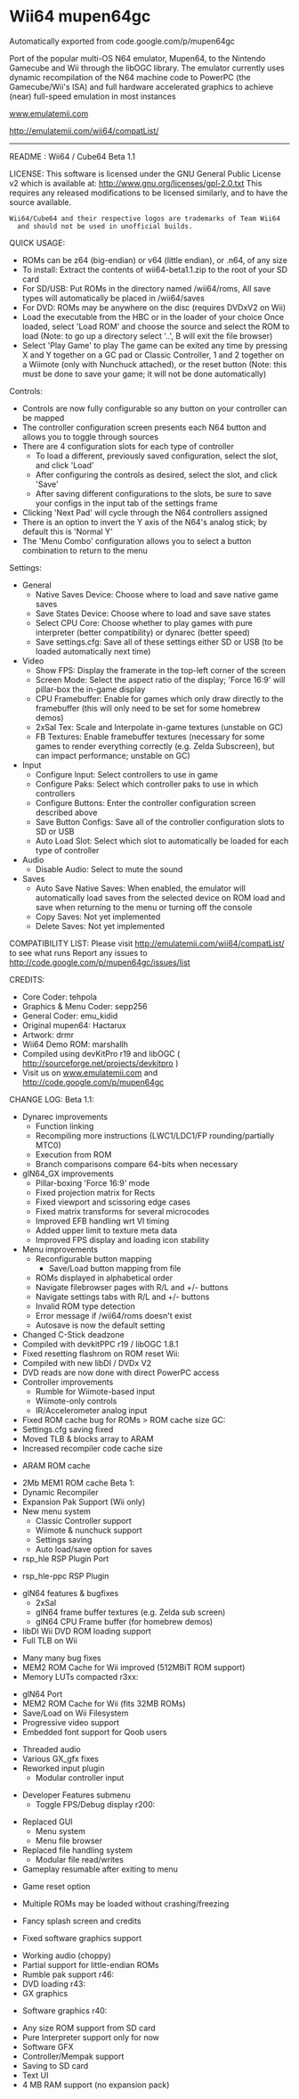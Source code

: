 # Wii64 mupen64gc
Automatically exported from code.google.com/p/mupen64gc

Port of the popular multi-OS N64 emulator, Mupen64, to the Nintendo Gamecube and Wii through the libOGC library. The emulator currently uses dynamic recompilation of the N64 machine code to PowerPC (the Gamecube/Wii's ISA) and full hardware accelerated graphics to achieve (near) full-speed emulation in most instances

www.emulatemii.com

http://emulatemii.com/wii64/compatList/

------------------------------------------------------

README : Wii64 / Cube64
Beta 1.1

LICENSE:
    This software is licensed under the GNU General Public License v2
      which is available at: http://www.gnu.org/licenses/gpl-2.0.txt
    This requires any released modifications to be licensed similarly,
      and to have the source available.
    
    Wii64/Cube64 and their respective logos are trademarks of Team Wii64
      and should not be used in unofficial builds.

QUICK USAGE:
 * ROMs can be z64 (big-endian) or v64 (little endian), or .n64, of any size
 * To install: Extract the contents of wii64-beta1.1.zip to the root of your SD card
 * For SD/USB: Put ROMs in the directory named /wii64/roms,
    All save types will automatically be placed in /wii64/saves
 * For DVD: ROMs may be anywhere on the disc (requires DVDxV2 on Wii)
 * Load the executable from the HBC or in the loader of your choice
    Once loaded, select 'Load ROM' and choose the source and select the ROM to load
      (Note: to go up a directory select '..', B will exit the file browser)
 * Select 'Play Game' to play
   The game can be exited any time by pressing X and Y together on a GC pad or Classic Controller,
   1 and 2 together on a Wiimote (only with Nunchuck attached), or the reset button
     (Note: this must be done to save your game; it will not be done automatically)

Controls:
 * Controls are now fully configurable so any button on your controller can be mapped
 * The controller configuration screen presents each N64 button and allows you to toggle through sources
 * There are 4 configuration slots for each type of controller
   * To load a different, previously saved configuration, select the slot, and click 'Load'
   * After configuring the controls as desired, select the slot, and click 'Save'
   * After saving different configurations to the slots, be sure to save your configs in the input tab of the settings frame
 * Clicking 'Next Pad' will cycle through the N64 controllers assigned
 * There is an option to invert the Y axis of the N64's analog stick; by default this is 'Normal Y'
 * The 'Menu Combo' configuration allows you to select a button combination to return to the menu

Settings:
 * General
   * Native Saves Device: Choose where to load and save native game saves
   * Save States Device: Choose where to load and save save states
   * Select CPU Core: Choose whether to play games with pure interpreter
     (better compatibility) or dynarec (better speed)
   * Save settings.cfg: Save all of these settings either SD or USB (to be loaded automatically next time)
 * Video
   * Show FPS: Display the framerate in the top-left corner of the screen
   * Screen Mode: Select the aspect ratio of the display; 'Force 16:9' will pillar-box the in-game display
   * CPU Framebuffer: Enable for games which only draw directly to the
     framebuffer (this will only need to be set for some homebrew demos)
   * 2xSaI Tex: Scale and Interpolate in-game textures (unstable on GC)
   * FB Textures: Enable framebuffer textures (necessary for some games to
     render everything correctly (e.g. Zelda Subscreen), but can impact performance; unstable on GC)
 * Input
   * Configure Input: Select controllers to use in game
   * Configure Paks: Select which controller paks to use in which controllers
   * Configure Buttons: Enter the controller configuration screen described above
   * Save Button Configs: Save all of the controller configuration slots to SD or USB
   * Auto Load Slot: Select which slot to automatically be loaded for each type of controller
 * Audio
   * Disable Audio: Select to mute the sound
 * Saves
   * Auto Save Native Saves: When enabled, the emulator will automatically load
     saves from the selected device on ROM load and save when returning to the menu or
     turning off the console
   * Copy Saves: Not yet implemented
   * Delete Saves: Not yet implemented

COMPATIBILITY LIST:
 Please visit http://emulatemii.com/wii64/compatList/ to see what runs
 Report any issues to http://code.google.com/p/mupen64gc/issues/list

CREDITS:
 * Core Coder: tehpola
 * Graphics & Menu Coder: sepp256
 * General Coder: emu_kidid
 * Original mupen64: Hactarux
 * Artwork: drmr
 * Wii64 Demo ROM: marshallh
 * Compiled using devKitPro r19 and libOGC
     ( http://sourceforge.net/projects/devkitpro )
 * Visit us on www.emulatemii.com and http://code.google.com/p/mupen64gc

CHANGE LOG:
Beta 1.1:
   * Dynarec improvements
     + Function linking
     + Recompiling more instructions (LWC1/LDC1/FP rounding/partially MTC0)
     * Execution from ROM
     * Branch comparisons compare 64-bits when necessary
   * glN64_GX improvements
     + Pillar-boxing 'Force 16:9' mode
     * Fixed projection matrix for Rects
     * Fixed viewport and scissoring edge cases
     * Fixed matrix transforms for several microcodes
     * Improved EFB handling wrt VI timing
     * Added upper limit to texture meta data
     * Improved FPS display and loading icon stability
   * Menu improvements
     + Reconfigurable button mapping
       + Save/Load button mapping from file
     + ROMs displayed in alphabetical order
     + Navigate filebrowser pages with R/L and +/- buttons
     + Navigate settings tabs with R/L and +/- buttons
     + Invalid ROM type detection
     + Error message if /wii64/roms doesn't exist
     * Autosave is now the default setting
   * Changed C-Stick deadzone
   * Compiled with devkitPPC r19 / libOGC 1.8.1
   * Fixed resetting flashrom on ROM reset
 Wii:
   * Compiled with new libDI / DVDx V2
   * DVD reads are now done with direct PowerPC access
   * Controller improvements
     + Rumble for Wiimote-based input
     + Wiimote-only controls
     + IR/Accelerometer analog input
   * Fixed ROM cache bug for ROMs > ROM cache size
 GC:
   * Settings.cfg saving fixed
   * Moved TLB & blocks array to ARAM
   * Increased recompiler code cache size
   - ARAM ROM cache
   + 2Mb MEM1 ROM cache
Beta 1:
   + Dynamic Recompiler
   + Expansion Pak Support (Wii only)
   + New menu system
      + Classic Controller support
      + Wiimote & nunchuck support
      + Settings saving
      + Auto load/save option for saves
   + rsp_hle RSP Plugin Port
   - rsp_hle-ppc RSP Plugin
   + glN64 features & bugfixes
      + 2xSaI
      + glN64 frame buffer textures (e.g. Zelda sub screen)
      + glN64 CPU Frame buffer (for homebrew demos)
   + libDI Wii DVD ROM loading support
   + Full TLB on Wii
   * Many many bug fixes
   * MEM2 ROM Cache for Wii improved (512MBiT ROM support)
   * Memory LUTs compacted
 r3xx:
   + glN64 Port
   + MEM2 ROM Cache for Wii (fits 32MB ROMs)
   + Save/Load on Wii Filesystem
   + Progressive video support
   + Embedded font support for Qoob users
   * Threaded audio
   * Various GX_gfx fixes
   * Reworked input plugin
     + Modular controller input
   + Developer Features submenu
     * Toggle FPS/Debug display
 r200:
   * Replaced GUI
     + Menu system
     + Menu file browser
   * Replaced file handling system
     + Modular file read/writes
   * Gameplay resumable after exiting to menu
   + Game reset option
   * Multiple ROMs may be loaded without crashing/freezing
   + Fancy splash screen and credits
   * Fixed software graphics support
   + Working audio (choppy)
   + Partial support for little-endian ROMs
   + Rumble pak support
 r46:
   + DVD loading
 r43:
   + GX graphics
   - Software graphics
 r40:
   * Any size ROM support from SD card
   * Pure Interpreter support only for now
   * Software GFX
   * Controller/Mempak support
   * Saving to SD card
   * Text UI
   * 4 MB RAM support (no expansion pack)
